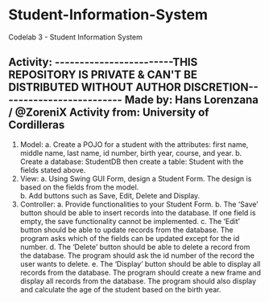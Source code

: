 # Student-Information-System
Codelab  3 - Student Information System


Activity:
------------------------THIS REPOSITORY IS PRIVATE & CAN'T BE DISTRIBUTED WITHOUT AUTHOR DISCRETION-------------------------
                                      Made by: Hans Lorenzana / @ZoreniX
                                      Activity from: University of Cordilleras
----------------------------------------------------------------------------------------------------------------------------

1.	Model: 
  a.	Create a POJO for a student with the attributes: first name, middle name, last name, id number, birth year, course, and year. 
  b.	Create a database: StudentDB then create a table: Student with the fields stated above. 
2.	View: 
  a.	Using Swing GUI Form, design a Student Form. The design is based on the fields from the model.  
  b.	Add buttons such as Save, Edit, Delete and Display.  
3.	Controller: 
  a.	Provide functionalities to your Student Form. 
  b.	The ‘Save’ button should be able to insert records into the database. If one field is empty, the save functionality cannot be implemented. 
  c.	The ‘Edit’ button should be able to update records from the database. The program asks which of the fields can be updated except for the id number. 
  d.	The ‘Delete’ button should be able to delete a record from the database. The program should ask the id number of the record the user wants to delete. 
  e.	The ‘Display’ button should be able to display all records from 
      the database. The program should create a new frame and display all records from the database. The program should also display and calculate the age of the student based on       the birth year. 
